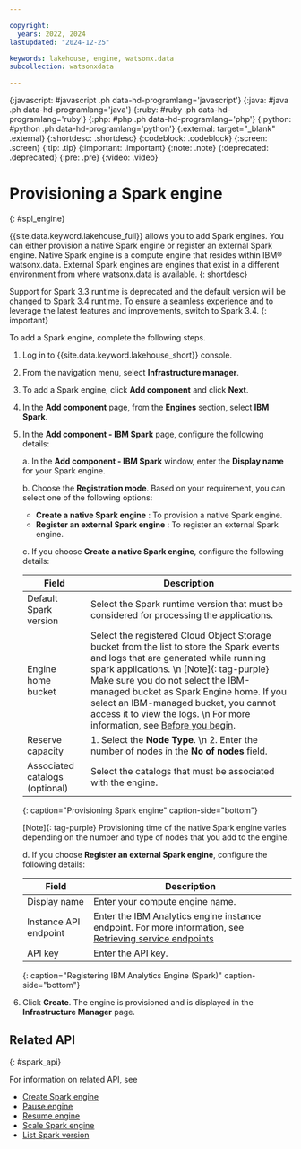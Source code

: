 ```yaml
---

copyright:
  years: 2022, 2024
lastupdated: "2024-12-25"

keywords: lakehouse, engine, watsonx.data
subcollection: watsonxdata

---
```


{:javascript: #javascript .ph data-hd-programlang='javascript'}
{:java: #java .ph data-hd-programlang='java'}
{:ruby: #ruby .ph data-hd-programlang='ruby'}
{:php: #php .ph data-hd-programlang='php'}
{:python: #python .ph data-hd-programlang='python'}
{:external: target="_blank" .external}
{:shortdesc: .shortdesc}
{:codeblock: .codeblock}
{:screen: .screen}
{:tip: .tip}
{:important: .important}
{:note: .note}
{:deprecated: .deprecated}
{:pre: .pre}
{:video: .video}

# Provisioning a Spark engine
{: #spl_engine}

{{site.data.keyword.lakehouse_full}} allows you to add Spark engines. You can either provision a native Spark engine or register an external Spark engine. Native Spark engine is a compute engine that resides within IBM® watsonx.data. External Spark engines are engines that exist in a different environment from where watsonx.data is available.
{: shortdesc}

Support for Spark 3.3 runtime is deprecated and the default version will be changed to Spark 3.4 runtime. To ensure a seamless experience and to leverage the latest features and improvements, switch to Spark 3.4.
{: important}

To add a Spark engine, complete the following steps.

1. Log in to {{site.data.keyword.lakehouse_short}} console.

2. From the navigation menu, select **Infrastructure manager**.

3. To add a Spark engine, click **Add component** and click **Next**.

5. In the **Add component** page, from the **Engines** section, select **IBM Spark**.

6. In the **Add component - IBM Spark** page, configure the following details:

      a. In the **Add component - IBM Spark** window, enter the **Display name** for your Spark engine.

      b. Choose the **Registration mode**. Based on your requirement, you can select one of the following options:

      - **Create a native Spark engine** : To provision a native Spark engine.
      - **Register an external Spark engine** : To register an external Spark engine.


      c. If you choose **Create a native Spark engine**, configure the following details:

      | Field | Description |
      | --- | --- |
      | Default Spark version | Select the Spark runtime version that must be considered for processing the applications. |
      | Engine home bucket | Select the registered Cloud Object Storage bucket from the list to store the Spark events and logs that are generated while running spark applications. \n [Note]{: tag-purple} Make sure you do not select the IBM-managed bucket as Spark Engine home. If you select an IBM-managed bucket, you cannot access it to view the logs. \n For more information, see [Before you begin]({{site.data.keyword.ref-prov_nspark-link}}#prereq_nspark_prov).|
      |Reserve capacity| 1. Select the **Node Type**. \n 2. Enter the number of nodes in the **No of nodes** field.     |
      |Associated catalogs (optional)| Select the catalogs that must be associated with the engine.   |
      {: caption="Provisioning Spark engine" caption-side="bottom"}

      [Note]{: tag-purple} Provisioning time of the native Spark engine varies depending on the number and type of nodes that you add to the engine.


      d. If you choose **Register an external Spark engine**, configure the following details:


      | Field      | Description    |
      |--------------------------------|--------------------------------------------------------------------------------------------|
      | Display name   | Enter your compute engine name.  |
      | Instance API endpoint | Enter the IBM Analytics engine instance endpoint. For more information, see [Retrieving service endpoints](https://cloud.ibm.com/docs/AnalyticsEngine?topic=AnalyticsEngine-retrieve-endpoints-serverless)  |
      | API key   | Enter the API key. |
      {: caption="Registering IBM Analytics Engine (Spark)" caption-side="bottom"}


6. Click **Create**. The engine is provisioned and is displayed in the **Infrastructure Manager** page.

## Related API
{: #spark_api}

For information on related API, see
* [Create Spark engine](https://cloud.ibm.com/apidocs/watsonxdata#create-spark-engine)
* [Pause engine](https://cloud.ibm.com/apidocs/watsonxdata#pause-spark-engine)
* [Resume engine](https://cloud.ibm.com/apidocs/watsonxdata#resume-spark-engine)
* [Scale Spark engine](https://cloud.ibm.com/apidocs/watsonxdata#scale-spark-engine)
* [List Spark version](https://cloud.ibm.com/apidocs/watsonxdata#list-spark-versions)
